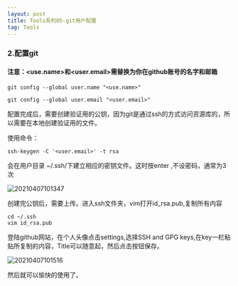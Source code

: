 ```yaml
---
layout: post
title: Tools系列05-git用户配置
tag: Tools
---
```


### 2.配置git 

#### 注意：<use.name>和<user.email>需替换为你在github账号的名字和邮箱

    git config --global user.name "<use.name>"

    git config --global user.email "<user.email>"

配置完成后，需要创建验证用的公钥，因为git是通过ssh的方式访问资源库的，所以需要在本地创建验证用的文件。

使用命令：

    ssh-keygen -C '<user.email>' -t rsa

会在用户目录 ~/.ssh/下建立相应的密钥文件。这时按enter ,不设密码，通常为3次

![20210407101347](https://cdn.jsdelivr.net/gh/luckykang/picture_bed/blogs_images/20210407101347.png)

创建完公钥后，需要上传。进入ssh文件夹，vim打开id_rsa.pub,复制所有内容

    cd ~/.ssh
    vim id_rsa.pub

登陆github网站，在个人头像点击settings,选择SSH and GPG keys,在key一栏粘贴所复制的内容，Title可以随意起，然后点击按钮保存。

![20210407101516](https://cdn.jsdelivr.net/gh/luckykang/picture_bed/blogs_images/20210407101516.png)

然后就可以愉快的使用了。





